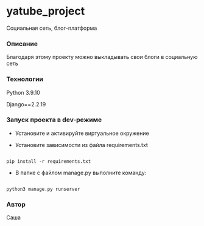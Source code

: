 # yatube_project
Социальная сеть, блог-платформа

### Описание

Благодаря этому проекту можно выкладывать свои блоги в социальную сеть

### Технологии

Python 3.9.10

Django==2.2.19

### Запуск проекта в dev-режиме

- Установите и активируйте виртуальное окружение

- Установите зависимости из файла requirements.txt

```

pip install -r requirements.txt

``` 

- В папке с файлом manage.py выполните команду:

```

python3 manage.py runserver

```

### Автор

Саша
